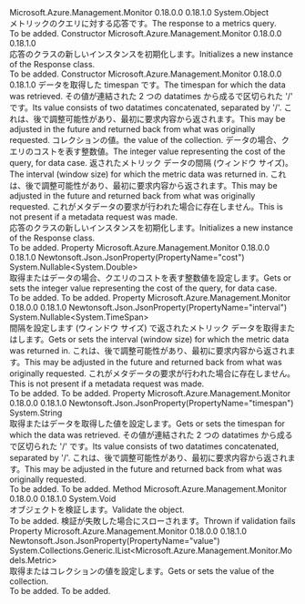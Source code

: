 <Type Name="Response" FullName="Microsoft.Azure.Management.Monitor.Models.Response">
  <TypeSignature Language="C#" Value="public class Response" />
  <TypeSignature Language="ILAsm" Value=".class public auto ansi beforefieldinit Response extends System.Object" />
  <TypeSignature Language="DocId" Value="T:Microsoft.Azure.Management.Monitor.Models.Response" />
  <TypeSignature Language="VB.NET" Value="Public Class Response" />
  <TypeSignature Language="F#" Value="type Response = class" />
  <AssemblyInfo>
    <AssemblyName>Microsoft.Azure.Management.Monitor</AssemblyName>
    <AssemblyVersion>0.18.0.0</AssemblyVersion>
    <AssemblyVersion>0.18.1.0</AssemblyVersion>
  </AssemblyInfo>
  <Base>
    <BaseTypeName>System.Object</BaseTypeName>
  </Base>
  <Interfaces />
  <Docs>
    <summary>
            <span data-ttu-id="8c104-101">メトリックのクエリに対する応答です。</span><span class="sxs-lookup"><span data-stu-id="8c104-101">The response to a metrics query.</span></span>
            </summary>
    <remarks>To be added.</remarks>
  </Docs>
  <Members>
    <Member MemberName=".ctor">
      <MemberSignature Language="C#" Value="public Response ();" />
      <MemberSignature Language="ILAsm" Value=".method public hidebysig specialname rtspecialname instance void .ctor() cil managed" />
      <MemberSignature Language="DocId" Value="M:Microsoft.Azure.Management.Monitor.Models.Response.#ctor" />
      <MemberSignature Language="VB.NET" Value="Public Sub New ()" />
      <MemberType>Constructor</MemberType>
      <AssemblyInfo>
        <AssemblyName>Microsoft.Azure.Management.Monitor</AssemblyName>
        <AssemblyVersion>0.18.0.0</AssemblyVersion>
        <AssemblyVersion>0.18.1.0</AssemblyVersion>
      </AssemblyInfo>
      <Parameters />
      <Docs>
        <summary>
            <span data-ttu-id="8c104-102">応答のクラスの新しいインスタンスを初期化します。</span><span class="sxs-lookup"><span data-stu-id="8c104-102">Initializes a new instance of the Response class.</span></span>
            </summary>
        <remarks>To be added.</remarks>
      </Docs>
    </Member>
    <Member MemberName=".ctor">
      <MemberSignature Language="C#" Value="public Response (string timespan, System.Collections.Generic.IList&lt;Microsoft.Azure.Management.Monitor.Models.Metric&gt; value, Nullable&lt;double&gt; cost = null, Nullable&lt;TimeSpan&gt; interval = null);" />
      <MemberSignature Language="ILAsm" Value=".method public hidebysig specialname rtspecialname instance void .ctor(string timespan, class System.Collections.Generic.IList`1&lt;class Microsoft.Azure.Management.Monitor.Models.Metric&gt; value, valuetype System.Nullable`1&lt;float64&gt; cost, valuetype System.Nullable`1&lt;valuetype System.TimeSpan&gt; interval) cil managed" />
      <MemberSignature Language="DocId" Value="M:Microsoft.Azure.Management.Monitor.Models.Response.#ctor(System.String,System.Collections.Generic.IList{Microsoft.Azure.Management.Monitor.Models.Metric},System.Nullable{System.Double},System.Nullable{System.TimeSpan})" />
      <MemberSignature Language="VB.NET" Value="Public Sub New (timespan As String, value As IList(Of Metric), Optional cost As Nullable(Of Double) = null, Optional interval As Nullable(Of TimeSpan) = null)" />
      <MemberSignature Language="F#" Value="new Microsoft.Azure.Management.Monitor.Models.Response : string * System.Collections.Generic.IList&lt;Microsoft.Azure.Management.Monitor.Models.Metric&gt; * Nullable&lt;double&gt; * Nullable&lt;TimeSpan&gt; -&gt; Microsoft.Azure.Management.Monitor.Models.Response" Usage="new Microsoft.Azure.Management.Monitor.Models.Response (timespan, value, cost, interval)" />
      <MemberType>Constructor</MemberType>
      <AssemblyInfo>
        <AssemblyName>Microsoft.Azure.Management.Monitor</AssemblyName>
        <AssemblyVersion>0.18.0.0</AssemblyVersion>
        <AssemblyVersion>0.18.1.0</AssemblyVersion>
      </AssemblyInfo>
      <Parameters>
        <Parameter Name="timespan" Type="System.String" />
        <Parameter Name="value" Type="System.Collections.Generic.IList&lt;Microsoft.Azure.Management.Monitor.Models.Metric&gt;" />
        <Parameter Name="cost" Type="System.Nullable&lt;System.Double&gt;" />
        <Parameter Name="interval" Type="System.Nullable&lt;System.TimeSpan&gt;" />
      </Parameters>
      <Docs>
        <param name="timespan"><span data-ttu-id="8c104-103">データを取得した timespan です。</span><span class="sxs-lookup"><span data-stu-id="8c104-103">The timespan for which the data was retrieved.</span></span> <span data-ttu-id="8c104-104">その値が連結された 2 つの datatimes から成るで区切られた '/' です。</span><span class="sxs-lookup"><span data-stu-id="8c104-104">Its value consists of two datatimes concatenated, separated by '/'.</span></span>  <span data-ttu-id="8c104-105">これは、後で調整可能性があり、最初に要求内容から返されます。</span><span class="sxs-lookup"><span data-stu-id="8c104-105">This may be adjusted in the future and returned back from what was originally requested.</span></span></param>
        <param name="value"><span data-ttu-id="8c104-106">コレクションの値。</span><span class="sxs-lookup"><span data-stu-id="8c104-106">the value of the collection.</span></span></param>
        <param name="cost"><span data-ttu-id="8c104-107">データの場合、クエリのコストを表す整数値。</span><span class="sxs-lookup"><span data-stu-id="8c104-107">The integer value representing the cost of the query, for data case.</span></span></param>
        <param name="interval"><span data-ttu-id="8c104-108">返されたメトリック データの間隔 (ウィンドウ サイズ)。</span><span class="sxs-lookup"><span data-stu-id="8c104-108">The interval (window size) for which the metric data was returned in.</span></span>  <span data-ttu-id="8c104-109">これは、後で調整可能性があり、最初に要求内容から返されます。</span><span class="sxs-lookup"><span data-stu-id="8c104-109">This may be adjusted in the future and returned back from what was originally requested.</span></span>  <span data-ttu-id="8c104-110">これがメタデータの要求が行われた場合に存在しません。</span><span class="sxs-lookup"><span data-stu-id="8c104-110">This is not present if a metadata request was made.</span></span></param>
        <summary>
            <span data-ttu-id="8c104-111">応答のクラスの新しいインスタンスを初期化します。</span><span class="sxs-lookup"><span data-stu-id="8c104-111">Initializes a new instance of the Response class.</span></span>
            </summary>
        <remarks>To be added.</remarks>
      </Docs>
    </Member>
    <Member MemberName="Cost">
      <MemberSignature Language="C#" Value="public Nullable&lt;double&gt; Cost { get; set; }" />
      <MemberSignature Language="ILAsm" Value=".property instance valuetype System.Nullable`1&lt;float64&gt; Cost" />
      <MemberSignature Language="DocId" Value="P:Microsoft.Azure.Management.Monitor.Models.Response.Cost" />
      <MemberSignature Language="VB.NET" Value="Public Property Cost As Nullable(Of Double)" />
      <MemberSignature Language="F#" Value="member this.Cost : Nullable&lt;double&gt; with get, set" Usage="Microsoft.Azure.Management.Monitor.Models.Response.Cost" />
      <MemberType>Property</MemberType>
      <AssemblyInfo>
        <AssemblyName>Microsoft.Azure.Management.Monitor</AssemblyName>
        <AssemblyVersion>0.18.0.0</AssemblyVersion>
        <AssemblyVersion>0.18.1.0</AssemblyVersion>
      </AssemblyInfo>
      <Attributes>
        <Attribute>
          <AttributeName>Newtonsoft.Json.JsonProperty(PropertyName="cost")</AttributeName>
        </Attribute>
      </Attributes>
      <ReturnValue>
        <ReturnType>System.Nullable&lt;System.Double&gt;</ReturnType>
      </ReturnValue>
      <Docs>
        <summary>
            <span data-ttu-id="8c104-112">取得またはデータの場合、クエリのコストを表す整数値を設定します。</span><span class="sxs-lookup"><span data-stu-id="8c104-112">Gets or sets the integer value representing the cost of the query, for data case.</span></span>
            </summary>
        <value>To be added.</value>
        <remarks>To be added.</remarks>
      </Docs>
    </Member>
    <Member MemberName="Interval">
      <MemberSignature Language="C#" Value="public Nullable&lt;TimeSpan&gt; Interval { get; set; }" />
      <MemberSignature Language="ILAsm" Value=".property instance valuetype System.Nullable`1&lt;valuetype System.TimeSpan&gt; Interval" />
      <MemberSignature Language="DocId" Value="P:Microsoft.Azure.Management.Monitor.Models.Response.Interval" />
      <MemberSignature Language="VB.NET" Value="Public Property Interval As Nullable(Of TimeSpan)" />
      <MemberSignature Language="F#" Value="member this.Interval : Nullable&lt;TimeSpan&gt; with get, set" Usage="Microsoft.Azure.Management.Monitor.Models.Response.Interval" />
      <MemberType>Property</MemberType>
      <AssemblyInfo>
        <AssemblyName>Microsoft.Azure.Management.Monitor</AssemblyName>
        <AssemblyVersion>0.18.0.0</AssemblyVersion>
        <AssemblyVersion>0.18.1.0</AssemblyVersion>
      </AssemblyInfo>
      <Attributes>
        <Attribute>
          <AttributeName>Newtonsoft.Json.JsonProperty(PropertyName="interval")</AttributeName>
        </Attribute>
      </Attributes>
      <ReturnValue>
        <ReturnType>System.Nullable&lt;System.TimeSpan&gt;</ReturnType>
      </ReturnValue>
      <Docs>
        <summary>
            <span data-ttu-id="8c104-113">間隔を設定します (ウィンドウ サイズ) で返されたメトリック データを取得またはします。</span><span class="sxs-lookup"><span data-stu-id="8c104-113">Gets or sets the interval (window size) for which the metric data was returned in.</span></span>  <span data-ttu-id="8c104-114">これは、後で調整可能性があり、最初に要求内容から返されます。</span><span class="sxs-lookup"><span data-stu-id="8c104-114">This may be adjusted in the future and returned back from what was originally requested.</span></span>  <span data-ttu-id="8c104-115">これがメタデータの要求が行われた場合に存在しません。</span><span class="sxs-lookup"><span data-stu-id="8c104-115">This is not present if a metadata request was made.</span></span>
            </summary>
        <value>To be added.</value>
        <remarks>To be added.</remarks>
      </Docs>
    </Member>
    <Member MemberName="Timespan">
      <MemberSignature Language="C#" Value="public string Timespan { get; set; }" />
      <MemberSignature Language="ILAsm" Value=".property instance string Timespan" />
      <MemberSignature Language="DocId" Value="P:Microsoft.Azure.Management.Monitor.Models.Response.Timespan" />
      <MemberSignature Language="VB.NET" Value="Public Property Timespan As String" />
      <MemberSignature Language="F#" Value="member this.Timespan : string with get, set" Usage="Microsoft.Azure.Management.Monitor.Models.Response.Timespan" />
      <MemberType>Property</MemberType>
      <AssemblyInfo>
        <AssemblyName>Microsoft.Azure.Management.Monitor</AssemblyName>
        <AssemblyVersion>0.18.0.0</AssemblyVersion>
        <AssemblyVersion>0.18.1.0</AssemblyVersion>
      </AssemblyInfo>
      <Attributes>
        <Attribute>
          <AttributeName>Newtonsoft.Json.JsonProperty(PropertyName="timespan")</AttributeName>
        </Attribute>
      </Attributes>
      <ReturnValue>
        <ReturnType>System.String</ReturnType>
      </ReturnValue>
      <Docs>
        <summary>
            <span data-ttu-id="8c104-116">取得またはデータを取得した値を設定します。</span><span class="sxs-lookup"><span data-stu-id="8c104-116">Gets or sets the timespan for which the data was retrieved.</span></span> <span data-ttu-id="8c104-117">その値が連結された 2 つの datatimes から成るで区切られた '/' です。</span><span class="sxs-lookup"><span data-stu-id="8c104-117">Its value consists of two datatimes concatenated, separated by '/'.</span></span>
            <span data-ttu-id="8c104-118">これは、後で調整可能性があり、最初に要求内容から返されます。</span><span class="sxs-lookup"><span data-stu-id="8c104-118">This may be adjusted in the future and returned back from what was originally requested.</span></span>
            </summary>
        <value>To be added.</value>
        <remarks>To be added.</remarks>
      </Docs>
    </Member>
    <Member MemberName="Validate">
      <MemberSignature Language="C#" Value="public virtual void Validate ();" />
      <MemberSignature Language="ILAsm" Value=".method public hidebysig newslot virtual instance void Validate() cil managed" />
      <MemberSignature Language="DocId" Value="M:Microsoft.Azure.Management.Monitor.Models.Response.Validate" />
      <MemberSignature Language="VB.NET" Value="Public Overridable Sub Validate ()" />
      <MemberSignature Language="F#" Value="abstract member Validate : unit -&gt; unit&#xA;override this.Validate : unit -&gt; unit" Usage="response.Validate " />
      <MemberType>Method</MemberType>
      <AssemblyInfo>
        <AssemblyName>Microsoft.Azure.Management.Monitor</AssemblyName>
        <AssemblyVersion>0.18.0.0</AssemblyVersion>
        <AssemblyVersion>0.18.1.0</AssemblyVersion>
      </AssemblyInfo>
      <ReturnValue>
        <ReturnType>System.Void</ReturnType>
      </ReturnValue>
      <Parameters />
      <Docs>
        <summary>
            <span data-ttu-id="8c104-119">オブジェクトを検証します。</span><span class="sxs-lookup"><span data-stu-id="8c104-119">Validate the object.</span></span>
            </summary>
        <remarks>To be added.</remarks>
        <exception cref="T:Microsoft.Rest.ValidationException">
            <span data-ttu-id="8c104-120">検証が失敗した場合にスローされます。</span><span class="sxs-lookup"><span data-stu-id="8c104-120">Thrown if validation fails</span></span>
            </exception>
      </Docs>
    </Member>
    <Member MemberName="Value">
      <MemberSignature Language="C#" Value="public System.Collections.Generic.IList&lt;Microsoft.Azure.Management.Monitor.Models.Metric&gt; Value { get; set; }" />
      <MemberSignature Language="ILAsm" Value=".property instance class System.Collections.Generic.IList`1&lt;class Microsoft.Azure.Management.Monitor.Models.Metric&gt; Value" />
      <MemberSignature Language="DocId" Value="P:Microsoft.Azure.Management.Monitor.Models.Response.Value" />
      <MemberSignature Language="VB.NET" Value="Public Property Value As IList(Of Metric)" />
      <MemberSignature Language="F#" Value="member this.Value : System.Collections.Generic.IList&lt;Microsoft.Azure.Management.Monitor.Models.Metric&gt; with get, set" Usage="Microsoft.Azure.Management.Monitor.Models.Response.Value" />
      <MemberType>Property</MemberType>
      <AssemblyInfo>
        <AssemblyName>Microsoft.Azure.Management.Monitor</AssemblyName>
        <AssemblyVersion>0.18.0.0</AssemblyVersion>
        <AssemblyVersion>0.18.1.0</AssemblyVersion>
      </AssemblyInfo>
      <Attributes>
        <Attribute>
          <AttributeName>Newtonsoft.Json.JsonProperty(PropertyName="value")</AttributeName>
        </Attribute>
      </Attributes>
      <ReturnValue>
        <ReturnType>System.Collections.Generic.IList&lt;Microsoft.Azure.Management.Monitor.Models.Metric&gt;</ReturnType>
      </ReturnValue>
      <Docs>
        <summary>
            <span data-ttu-id="8c104-121">取得またはコレクションの値を設定します。</span><span class="sxs-lookup"><span data-stu-id="8c104-121">Gets or sets the value of the collection.</span></span>
            </summary>
        <value>To be added.</value>
        <remarks>To be added.</remarks>
      </Docs>
    </Member>
  </Members>
</Type>